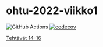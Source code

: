 # ohtu-2022-viikko1

![GitHub Actions](https://github.com/Branuz/ohtu-2022-viikko1/workflows/Java%20CI%20with%20Gradle/badge.svg) [![codecov](https://codecov.io/gh/Branuz/ohtu-2022-viikko1/branch/main/graph/badge.svg?token=7LPOOK93MB)](https://codecov.io/gh/Branuz/ohtu-2022-viikko1)

[Tehtävät 14-16](https://github.com/Branuz/ohtu-2022/tree/main/viikko1/tehtavat14-16)
